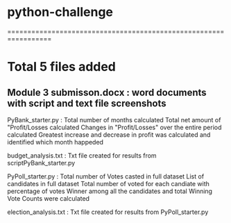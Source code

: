 # python-challenge
=================================================================

Total 5 files added
=====================
Module 3 submisson.docx  : word documents with script and text file screenshots
----------------------------
PyBank_starter.py        : Total number of months calculated
                           Total net amount of "Profit/Losses calculated
			   Changes in "Profit/Losses" over the entire period calculated
			   Greatest increase and decrease in profit was calculated and identified which month happeded

budget_analysis.txt      : Txt file created for results from scriptPyBank_starter.py 

PyPoll_starter.py        : Total number of Votes casted in full dataset
			   List of candidates in full dataset
			   Total number of voted for each candiate with percentage of votes
			   Winner among all the candidates and total Winning Vote Counts were calculated

election_analysis.txt    : Txt file created for results from PyPoll_starter.py 

